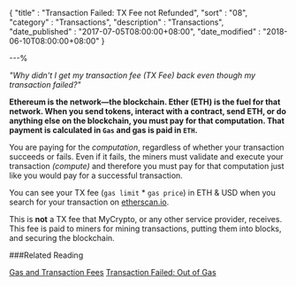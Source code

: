 {
"title"       : "Transaction Failed: TX Fee not Refunded",
"sort"        : "08",
"category"    : "Transactions",
"description" : "Transactions",
"date_published" : "2017-07-05T08:00:00+08:00",
"date_modified"  : "2018-06-10T08:00:00+08:00"
}

---%


*"Why didn't I get my transaction fee (TX Fee) back even though my transaction failed?"*

**Ethereum is the network—the blockchain. Ether (ETH) is the fuel for that network. When you send tokens, interact with a contract, send ETH, or do anything else on the blockchain, you must pay for that computation. That payment is calculated in `Gas` and gas is paid in `ETH`.**

You are paying for the *computation*, regardless of whether your transaction succeeds or fails. Even if it fails, the miners must validate and execute your transaction *(compute)* and therefore you must pay for that computation just like you would pay for a successful transaction.

You can see your TX fee (`gas limit` * `gas price`) in ETH & USD when you search for your transaction on [etherscan.io](https://etherscan.io/tx/0x9f5080adb96fc251fb87387ec4a1f77506cb59e14ef1d87d3a018a0cd41a9eeb).

This is **not** a TX  fee that MyCrypto, or any other service provider, receives. This fee is paid to miners for mining transactions, putting them into blocks, and securing the blockchain.

###Related Reading

[Gas and Transaction Fees](https://support.mycrypto.com/gas/)
[Transaction Failed: Out of Gas](https://support.mycrypto.com/transactions/transaction-failed-out-of-gas.html)
